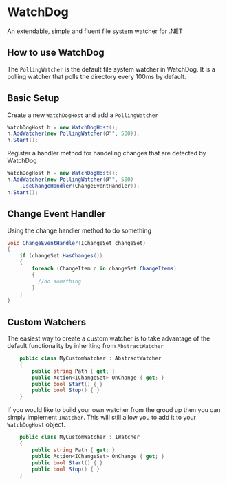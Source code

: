 # WatchDog

An extendable, simple and fluent file system watcher for .NET

## How to use WatchDog

The `PollingWatcher` is the default file system watcher in WatchDog. It is a polling watcher that polls the directory every 100ms by default.

## Basic Setup

Create a new `WatchDogHost` and add a `PollingWatcher`

```csharp
WatchDogHost h = new WatchDogHost();
h.AddWatcher(new PollingWatcher(@"", 500));
h.Start();
```

Register a handler method for handeling changes that are detected
by WatchDog

```csharp
WatchDogHost h = new WatchDogHost();
h.AddWatcher(new PollingWatcher(@"", 500)
    .UseChangeHandler(ChangeEventHandler));
h.Start();
```

## Change Event Handler

Using the change handler method to do something

```csharp
void ChangeEventHandler(IChangeSet changeSet)
{
    if (changeSet.HasChanges())
    {
        foreach (ChangeItem c in changeSet.ChangeItems)
        {
          //do something
        }
    }
}
```

## Custom Watchers

The easiest way to create a custom watcher is to take advantage of the default functionality by inheriting from `AbstractWatcher`

```csharp
    public class MyCustomWatcher : AbstractWatcher
    {
        public string Path { get; }
        public Action<IChangeSet> OnChange { get; }
        public bool Start() { }
        public bool Stop() { }
    }
```

If you would like to build your own watcher from the groud up then you can simply implement `IWatcher`. This will still allow you to add it to your `WatchDogHost` object.

```csharp
    public class MyCustomWatcher : IWatcher
    {
        public string Path { get; }
        public Action<IChangeSet> OnChange { get; }
        public bool Start() { }
        public bool Stop() { }
    }
```

